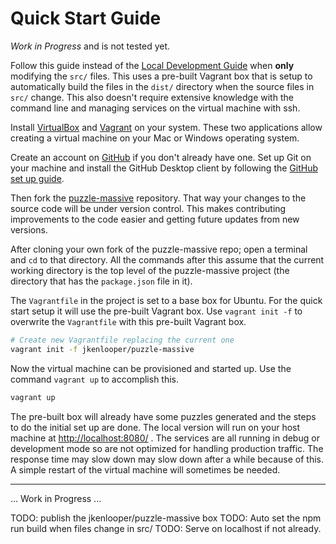 # Quick Start Guide

_Work in Progress_ and is not tested yet.

Follow this guide instead of the [Local Development Guide](development.md) when
**only** modifying the `src/` files.  This uses a pre-built Vagrant box that is
setup to automatically build the files in the `dist/` directory when the source
files in `src/` change.  This also doesn't require extensive knowledge with the
command line and managing services on the virtual machine with ssh.

Install [VirtualBox](https://www.virtualbox.org/) and
[Vagrant](https://www.vagrantup.com/) on your system.  These two applications
allow creating a virtual machine on your Mac or Windows operating system.

Create an account on [GitHub](https://github.com/) if you don't already have
one.  Set up Git on your machine and install the GitHub Desktop client by
following the 
[GitHub set up guide](https://help.github.com/en/articles/set-up-git).

Then fork the [puzzle-massive](https://github.com/jkenlooper/puzzle-massive)
repository.  That way your changes to the source code will be under version
control.  This makes contributing improvements to the code easier and getting
future updates from new versions.

After cloning your own fork of the puzzle-massive repo; open a terminal and `cd`
to that directory.  All the commands after this assume that the current working
directory is the top level of the puzzle-massive project (the directory that has
the `package.json` file in it).

The `Vagrantfile` in the project is set to a base box for Ubuntu.  For the quick
start setup it will use the pre-built Vagrant box.  Use `vagrant init -f` to
overwrite the `Vagrantfile` with this pre-built Vagrant box.

```bash
# Create new Vagrantfile replacing the current one
vagrant init -f jkenlooper/puzzle-massive
```

Now the virtual machine can be provisioned and started up.  Use the command
`vagrant up` to accomplish this.

```bash
vagrant up
```

The pre-built box will already have some puzzles generated and the steps to do
the initial set up are done.  The local version will run on your host machine at
[http://localhost:8080/](http://localhost:8080/) .  The services are all running
in debug or development mode so are not optimized for handling production
traffic.  The response time may slow down may slow down after a while because of this.  A simple restart of the virtual machine will sometimes be needed.


----

... Work in Progress ...

TODO: publish the jkenlooper/puzzle-massive box
TODO: Auto set the npm run build when files change in src/
TODO: Serve on localhost if not already.
